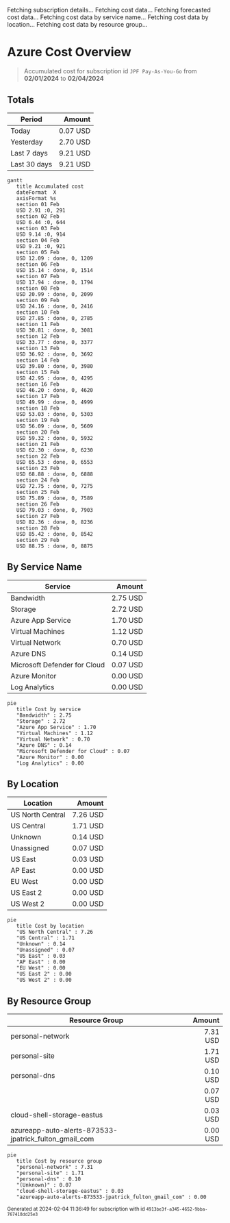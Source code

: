 Fetching subscription details...
Fetching cost data...
Fetching forecasted cost data...
Fetching cost data by service name...
Fetching cost data by location...
Fetching cost data by resource group...
# Azure Cost Overview

> Accumulated cost for subscription id `JPF Pay-As-You-Go` from **02/01/2024** to **02/04/2024**

## Totals

|Period|Amount|
|---|---:|
|Today|0.07 USD|
|Yesterday|2.70 USD|
|Last 7 days|9.21 USD|
|Last 30 days|9.21 USD|

```mermaid
gantt
   title Accumulated cost
   dateFormat  X
   axisFormat %s
   section 01 Feb
   USD 2.91 :0, 291
   section 02 Feb
   USD 6.44 :0, 644
   section 03 Feb
   USD 9.14 :0, 914
   section 04 Feb
   USD 9.21 :0, 921
   section 05 Feb
   USD 12.09 : done, 0, 1209
   section 06 Feb
   USD 15.14 : done, 0, 1514
   section 07 Feb
   USD 17.94 : done, 0, 1794
   section 08 Feb
   USD 20.99 : done, 0, 2099
   section 09 Feb
   USD 24.16 : done, 0, 2416
   section 10 Feb
   USD 27.85 : done, 0, 2785
   section 11 Feb
   USD 30.81 : done, 0, 3081
   section 12 Feb
   USD 33.77 : done, 0, 3377
   section 13 Feb
   USD 36.92 : done, 0, 3692
   section 14 Feb
   USD 39.80 : done, 0, 3980
   section 15 Feb
   USD 42.95 : done, 0, 4295
   section 16 Feb
   USD 46.20 : done, 0, 4620
   section 17 Feb
   USD 49.99 : done, 0, 4999
   section 18 Feb
   USD 53.03 : done, 0, 5303
   section 19 Feb
   USD 56.09 : done, 0, 5609
   section 20 Feb
   USD 59.32 : done, 0, 5932
   section 21 Feb
   USD 62.30 : done, 0, 6230
   section 22 Feb
   USD 65.53 : done, 0, 6553
   section 23 Feb
   USD 68.88 : done, 0, 6888
   section 24 Feb
   USD 72.75 : done, 0, 7275
   section 25 Feb
   USD 75.89 : done, 0, 7589
   section 26 Feb
   USD 79.03 : done, 0, 7903
   section 27 Feb
   USD 82.36 : done, 0, 8236
   section 28 Feb
   USD 85.42 : done, 0, 8542
   section 29 Feb
   USD 88.75 : done, 0, 8875
```

## By Service Name

|Service|Amount|
|---|---:|
|Bandwidth|2.75 USD|
|Storage|2.72 USD|
|Azure App Service|1.70 USD|
|Virtual Machines|1.12 USD|
|Virtual Network|0.70 USD|
|Azure DNS|0.14 USD|
|Microsoft Defender for Cloud|0.07 USD|
|Azure Monitor|0.00 USD|
|Log Analytics|0.00 USD|

```mermaid
pie
   title Cost by service
   "Bandwidth" : 2.75
   "Storage" : 2.72
   "Azure App Service" : 1.70
   "Virtual Machines" : 1.12
   "Virtual Network" : 0.70
   "Azure DNS" : 0.14
   "Microsoft Defender for Cloud" : 0.07
   "Azure Monitor" : 0.00
   "Log Analytics" : 0.00
```

## By Location

|Location|Amount|
|---|---:|
|US North Central|7.26 USD|
|US Central|1.71 USD|
|Unknown|0.14 USD|
|Unassigned|0.07 USD|
|US East|0.03 USD|
|AP East|0.00 USD|
|EU West|0.00 USD|
|US East 2|0.00 USD|
|US West 2|0.00 USD|

```mermaid
pie
   title Cost by location
   "US North Central" : 7.26
   "US Central" : 1.71
   "Unknown" : 0.14
   "Unassigned" : 0.07
   "US East" : 0.03
   "AP East" : 0.00
   "EU West" : 0.00
   "US East 2" : 0.00
   "US West 2" : 0.00
```

## By Resource Group

|Resource Group|Amount|
|---|---:|
|personal-network|7.31 USD|
|personal-site|1.71 USD|
|personal-dns|0.10 USD|
||0.07 USD|
|cloud-shell-storage-eastus|0.03 USD|
|azureapp-auto-alerts-873533-jpatrick_fulton_gmail_com|0.00 USD|

```mermaid
pie
   title Cost by resource group
   "personal-network" : 7.31
   "personal-site" : 1.71
   "personal-dns" : 0.10
   "(Unknown)" : 0.07
   "cloud-shell-storage-eastus" : 0.03
   "azureapp-auto-alerts-873533-jpatrick_fulton_gmail_com" : 0.00
```

<sup>Generated at 2024-02-04 11:36:49 for subscription with id `4913be3f-a345-4652-9bba-767418dd25e3`</sup>
